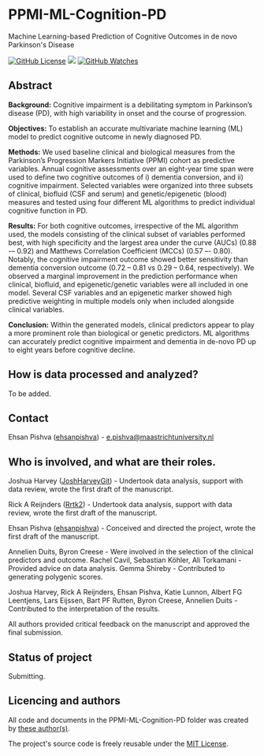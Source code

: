# PPMI-ML-Cognition-PD
Machine Learning-based Prediction of Cognitive Outcomes in de novo Parkinson's Disease

[![GitHub License](https://img.shields.io/github/license/Rrtk2/PPMI-ML-Cognition-PD)](https://github.com/Rrtk2/PPMI-ML-Cognition-PD/blob/master/LICENSE.md) ![](https://img.shields.io/badge/Status-Submitting-green) [![GitHub Watches](https://img.shields.io/github/watchers/Rrtk2/PPMI-ML-Cognition-PD.svg?style=social&label=Watch&maxAge=2592000)](https://github.com/Rrtk2/PPMI-ML-Cognition-PD/watchers) 


## Abstract
**Background:** Cognitive impairment is a debilitating symptom in Parkinson’s disease (PD), with high variability in onset and the course of progression.
 
**Objectives:** To establish an accurate multivariate machine learning (ML) model to predict cognitive outcome in newly diagnosed PD.

**Methods:** We used baseline clinical and biological measures from the Parkinson’s Progression Markers Initiative (PPMI) cohort as predictive variables. Annual cognitive assessments over an eight-year time span were used to define two cognitive outcomes of i) dementia conversion, and ii) cognitive impairment. Selected variables were organized into three subsets of clinical, biofluid (CSF and serum) and genetic/epigenetic (blood) measures and tested using four different ML algorithms to predict individual cognitive function in PD.

**Results:** For both cognitive outcomes, irrespective of the ML algorithm used, the models consisting of the clinical subset of variables performed best, with high specificity and the largest area under the curve (AUCs) (0.88 -– 0.92) and Matthews Correlation Coefficient (MCCs) (0.57 –- 0.80). Notably, the cognitive impairment outcome showed better sensitivity than dementia conversion outcome (0.72 – 0.81 vs 0.29 – 0.64, respectively). We observed a marginal improvement in the prediction performance when clinical, biofluid, and epigenetic/genetic variables were all included in one model. Several CSF variables and an epigenetic marker showed high predictive weighting in multiple models only when included alongside clinical variables.

**Conclusion:** Within the generated models, clinical predictors appear to play a more prominent role than biological or genetic predictors. ML algorithms can accurately predict cognitive impairment and dementia in de-novo PD up to eight years before cognitive decline.

## How is data processed and analyzed?
To be added.

## Contact
Ehsan Pishva ([ehsanpishva](https://github.com/ehsanpishva)) - e.pishva@maastrichtuniversity.nl 

## Who is involved, and what are their roles.
Joshua Harvey ([JoshHarveyGit](https://github.com/JoshHarveyGit)) - Undertook data analysis, support with data review, wrote the first draft of the manuscript.

Rick A Reijnders ([Rrtk2](https://github.com/Rrtk2)) - Undertook data analysis, support with data review, wrote the first draft of the manuscript.

Ehsan Pishva ([ehsanpishva](https://github.com/ehsanpishva)) - Conceived and directed the project, wrote the first draft of the manuscript.

Annelien Duits, Byron Creese - Were involved in the selection of the clinical predictors and outcome.
Rachel Cavil, Sebastian Köhler, Ali Torkamani - Provided advice on data analysis.
Gemma Shireby - Contributed to generating polygenic scores.

Joshua Harvey, Rick A Reijnders, Ehsan Pishva, Katie Lunnon, Albert FG Leentjens, Lars Eijssen, Bart PF Rutten, Byron Creese, Annelien Duits - Contributed to the interpretation of the results. 

All authors provided critical feedback on the manuscript and approved the final submission.


## Status of project
Submitting.


## Licencing and authors
All code and documents in the PPMI-ML-Cognition-PD folder was created by [these author(s)](/AUTHORS.md).

The project's source code is freely reusable under the [MIT License](/LICENSE.md).
